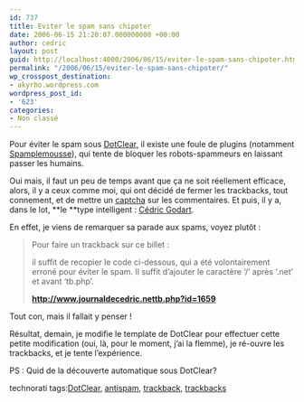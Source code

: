 ```yaml
---
id: 737
title: Eviter le spam sans chipoter
date: 2006-06-15 21:20:07.000000000 +00:00
author: cedric
layout: post
guid: http://localhost:4000/2006/06/15/eviter-le-spam-sans-chipoter.html
permalink: "/2006/06/15/eviter-le-spam-sans-chipoter/"
wp_crosspost_destination:
- akyrho.wordpress.com
wordpress_post_id:
- '623'
categories:
- Non classé
---
```

Pour éviter le spam sous [DotClear,](http://www.dotclear.net/) il existe une foule de plugins (notamment [Spamplemousse](http://zeubeubeu.net/blog/plugins-dotclear)), qui tente de bloquer les robots-spammeurs en laissant passer les humains.

Oui mais, il faut un peu de temps avant que ça ne soit réellement efficace, alors, il y a ceux comme moi, qui ont décidé de fermer les trackbacks, tout connement, et de mettre un [captcha](http://fr.wikipedia.org/wiki/Captcha) sur les commentaires. Et puis, il y a, dans le lot, \*\*le \*\*type intelligent : [Cédric Godart](http://www.journaldecedric.net/).

En effet, je viens de remarquer sa parade aux spams, voyez plutôt :

> Pour faire un trackback sur ce billet :
> 
> il suffit de recopier le code ci-dessous, qui a été volontairement erroné pour éviter le spam. Il suffit d’ajouter le caractère ‘/’ après ‘.net’ et avant ‘tb.php’.
> 
> **http://www.journaldecedric.nettb.php?id=1659**

Tout con, mais il fallait y penser !

Résultat, demain, je modifie le template de DotClear pour effectuer cette petite modification (oui, là, pour le moment, j’ai la flemme), je ré-ouvre les trackbacks, et je tente l’expérience.

PS : Quid de la découverte automatique sous DotClear?

technorati tags:[DotClear](http://technorati.com/tag/DotClear), [antispam](http://technorati.com/tag/antispam), [trackback](http://technorati.com/tag/trackback), [trackbacks](http://technorati.com/tag/trackbacks)